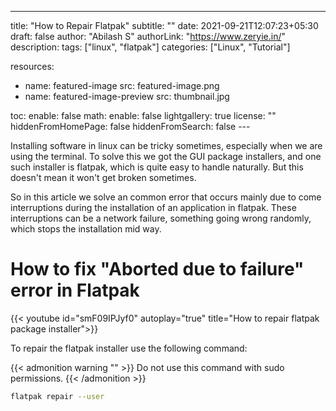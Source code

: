 ---
title: "How to Repair Flatpak"
subtitle: ""
date: 2021-09-21T12:07:23+05:30
draft: false
author: "Abilash S"
authorLink: "https://www.zeryie.in/"
description:
tags: ["linux", "flatpak"]
categories: ["Linux", "Tutorial"]

resources:
- name: featured-image
  src: featured-image.png
- name: featured-image-preview
  src: thumbnail.jpg

toc:
  enable: false
math:
  enable: false
lightgallery: true
license: ""
hiddenFromHomePage: false hiddenFromSearch: false ---


Installing software in linux can be tricky sometimes, especially when we are using the terminal. To solve this we got the GUI package installers, and one such installer is flatpak, which is quite easy to handle naturally. But this doesn't mean it won't get broken sometimes.

  So in this article we solve an common error that occurs mainly due to come interruptions during the installation of an application in flatpak. These interruptions can be a network failure, something going wrong randomly, which stops the installation mid way. 
  
<!--more-->

# How to fix "Aborted due to failure" error in Flatpak

{{< youtube id="smF09IPJyf0" autoplay="true" title="How to repair flatpak package installer">}}

To repair the flatpak installer use the following command:

{{< admonition warning "" >}}
Do not use this command with sudo permissions.
{{< /admonition >}}

```sh
flatpak repair --user
```
